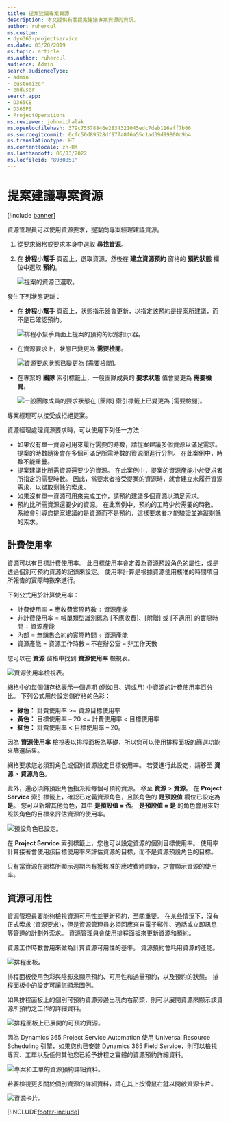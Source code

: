 ```yaml
---
title: 提案建議專案資源
description: 本文提供有關提案建議專案資源的資訊。
author: ruhercul
ms.custom:
- dyn365-projectservice
ms.date: 03/28/2019
ms.topic: article
ms.author: ruhercul
audience: Admin
search.audienceType:
- admin
- customizer
- enduser
search.app:
- D365CE
- D365PS
- ProjectOperations
ms.reviewer: johnmichalak
ms.openlocfilehash: 379c75578846e2834321045edc7deb116aff7b06
ms.sourcegitcommit: 6cfc50d89528df977a8f6a55c1ad39d99800d9b4
ms.translationtype: HT
ms.contentlocale: zh-HK
ms.lasthandoff: 06/03/2022
ms.locfileid: "8930851"
---
```

# <a name="propose-project-resources"></a>提案建議專案資源

[!include [banner](../includes/psa-now-project-operations.md)]

資源管理員可以使用資源要求，提案向專案經理建議資源。

1. 從要求網格或要求本身中選取 **尋找資源**。
2. 在 **排程小幫手** 頁面上，選取資源，然後在 **建立資源預約** 窗格的 **預約狀態** 欄位中選取 **預約**。

    ![提案的資源已選取。](media/Resource-Management-image62.png)

發生下列狀態更新：

- 在 **排程小幫手** 頁面上，狀態指示器會更新，以指定該預約是提案所建議，而不是已確認預約。

    ![排程小幫手頁面上提案的預約的狀態指示器。](media/Resource-Management-image63.png)

- 在資源要求上，狀態已變更為 **需要檢閱**。

    ![資源要求狀態已變更為 [需要檢閱]。](media/Resource-Management-image64.png)

- 在專案的 **團隊** 索引標籤上，一般團隊成員的 **要求狀態** 值會變更為 **需要檢閱**。

    ![一般團隊成員的要求狀態在 [團隊] 索引標籤上已變更為 [需要檢閱]。](media/Resource-Management-image48.png)

專案經理可以接受或拒絕提案。

資源經理處理資源要求時，可以使用下列任一方法：

- 如果沒有單一資源可用來履行需要的時數，請提案建議多個資源以滿足需求。 提案的時數隨後會在多個可滿足所需時數的資源間進行分割。 在此案例中，時數不能重疊。
- 提案建議比所需資源還要少的資源。 在此案例中，提案的資源產能小於要求者所指定的需要時數。 因此，當要求者接受提案的資源時，就會建立未履行資源需求，以擷取剩餘的索求。
- 如果沒有單一資源可用來完成工作，請預約建議多個資源以滿足索求。
- 預約比所需資源還要少的資源。 在此案例中，預約的工時少於需要的時數。 系統會引導您提案建議的是資源而不是預約，這樣要求者才能驗證並追蹤剩餘的索求。

## <a name="billable-utilization"></a>計費使用率

資源可以有目標計費使用率。 此目標使用率會定義為資源預設角色的屬性，或是透過個別可預約資源的記錄來設定。 使用率計算是根據資源使用核准的時間項目所報告的實際時數來進行。

下列公式用於計算使用率：

- 計費使用率 = 應收費實際時數 ÷ 資源產能
- 非計費使用率 = 帳單類型識別碼為 [不應收費]、[附贈] 或 [不適用] 的實際時間 ÷ 資源產能
- 內部 = 無銷售合約的實際時間 ÷ 資源產能
- 資源產能 = 資源工作時數 – 不在辦公室 – 非工作天數

您可以在 **資源** 窗格中找到 **資源使用率** 檢視表。

![資源使用率檢視表。](media/Resource-Management-image65.png)

網格中的每個儲存格表示一個週期 (例如日、週或月) 中資源的計費使用率百分比。 下列公式用於設定儲存格的色彩：

- **綠色：** 計費使用率 \>= 資源目標使用率
- **黃色：** 目標使用率 – 20 \<= 計費使用率 \< 目標使用率
- **紅色：** 計費使用率 \< 目標使用率 – 20。

因為 **資源使用率** 檢視表以排程面板為基礎，所以您可以使用排程面板的篩選功能來篩選結果。

網格要求您必須對角色或個別資源設定目標使用率。 若要進行此設定，請移至 **資源** \> **資源角色**。

此外，還必須將預設角色指派給每個可預約資源。 移至 **資源** \> **資源**。 在 **Project Service** 索引標籤上，確認已定義資源角色，且該角色的 **是預設值** 欄位已設定為 **是**。 您可以新增其他角色，其中 **是預設值 = 否**。 **是預設值 = 是** 的角色會用來對照該角色的目標來評估資源的使用率。

![預設角色已設定。](media/Resource-Management-image67.png)

在 **Project Service** 索引標籤上，您也可以設定資源的個別目標使用率。 使用率計算接著會使用該目標使用率來評估資源的目標，而不是資源預設角色的目標。

只有當資源在網格所顯示週期內有獲核准的應收費時間時，才會顯示資源的使用率。

## <a name="resource-availability"></a>資源可用性

資源管理員要能夠檢視資源可用性並更新預約，至關重要。 在某些情況下，沒有正式索求 (資源要求)，但是資源管理員必須回應來自電子郵件、通話或立即訊息等管道的計劃外索求。 資源管理員會使用排程面板來更新資源和預約。

資源工作時數會用來做為計算資源可用性的基準。 資源預約會耗用資源的產能。

![排程面板。](media/Resource-Management-image68.png)

排程面板使用色彩與陰影來顯示預約、可用性和過量預約，以及預約的狀態。 排程面板中的設定可讓您顯示圖例。

如果排程面板上的個別可預約資源旁邊出現向右箭頭，則可以展開資源來顯示該資源所預約之工作的詳細資料。

![排程面板上已展開的可預約資源。](media/Resource-Management-image69.png)

因為 Dynamics 365 Project Service Automation 使用 Universal Resource Scheduling 引擎，如果您也已安裝 Dynamics 365 Field Service，則可以檢視專案、工單以及任何其他您已給予排程之實體的資源預約詳細資料。

![專案和工單的資源預約詳細資料。](media/Resource-Management-image70.png)

若要檢視更多關於個別資源的詳細資料，請在其上按滑鼠右鍵以開啟資源卡片。

![資源卡片。](media/Resource-Management-image71.png)


[!INCLUDE[footer-include](../includes/footer-banner.md)]
